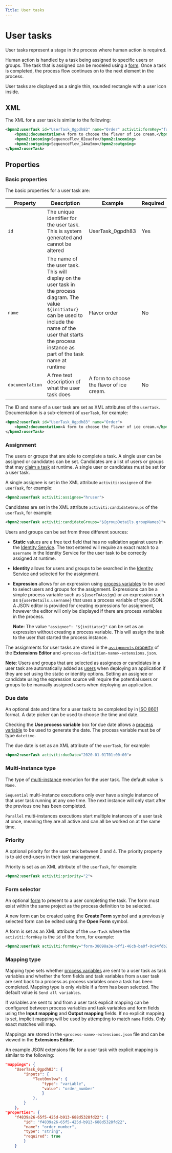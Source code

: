 ```yaml
---
Title: User tasks
---
```


# User tasks
User tasks represent a stage in the process where human action is required.

Human action is handled by a task being assigned to specific users or groups. The task that is assigned can be modeled using a [form](../../forms/README.md). Once a task is completed, the process flow continues on to the next element in the process. 

User tasks are displayed as a single thin, rounded rectangle with a user icon inside.

## XML
The XML for a user task is similar to the following:

```xml
<bpmn2:userTask id="UserTask_0gpdh83" name="Order" activiti:formKey="form-38098a3e-bff1-46cb-ba0f-0c94fdb287ed" activiti:assignee="${userDetails.username}" activiti:dueDate="2020-01-01T01:00:00" activiti:priority="2">
	<bpmn2:documentation>A form to choose the flavor of ice cream.</bpmn2:documentation>
	<bpmn2:incoming>SequenceFlow_02eaofe</bpmn2:incoming>
	<bpmn2:outgoing>SequenceFlow_14ma5mo</bpmn2:outgoing>
</bpmn2:userTask>
``` 

## Properties 

### Basic properties
The basic properties for a user task are: 

| Property | Description | Example | Required | 
| -------- | ----------- | ------- | -------- | 
| `id` | The unique identifier for the user task. This is system generated and cannot be altered | UserTask_0gpdh83 | Yes |
| `name` | The name of the user task. This will display on the user task in the process diagram. The value `${initiator}` can be used to include the name of the user that starts the process instance as part of the task name at runtime | Flavor order | No |
| `documentation` | A free text description of what the user task does | A form to choose the flavor of ice cream.  | No |

The ID and name of a user task are set as XML attributes of the `userTask`. Documentation is a sub-element of `userTask`, for example: 

```xml
<bpmn2:userTask id="UserTask_0gpdh83" name="Order">
	<bpmn2:documentation>A form to choose the flavor of ice cream.</bpmn2:documentation>
</bpmn2:userTask>
```

### Assignment
The users or groups that are able to complete a task. A single user can be assigned or candidates can be set. Candidates are a list of users or groups that may [claim a task](../../../workspace/tasks.md#claiming-a-task) at runtime. A single user or candidates must be set for a user task.  

A single assignee is set in the XML attribute `activiti:assignee` of the `userTask`, for example: 

```xml
<bpmn2:userTask activiti:assignee="hruser"> 
```

Candidates are set in the XML attribute `activiti:candidateGroups` of the `userTask`, for example:

```xml
<bpmn2:userTask activiti:candidateGroups="${groupDetails.groupNames}">
```

Users and groups can be set from three different sources: 

* **Static** values are a free text field that has no validation against users in the [Identity Service](../../../administrator/identity/service.md). The text entered will require an exact match to a `username` in the Identity Service for the user task to be correctly assigned at runtime.   

* **Identity** allows for users and groups to be searched in the [Identity Service](../../../administrator/identity/service.md) and selected for the assignment.

* **Expression** allows for an expression using [process variables](../variables.md) to be used to select users and groups for the assignment. Expressions can be a simple process variable such as `${userToAssign}` or an expression such as `${userDetails.username}` that uses a process variable of type JSON. A JSON editor is provided for creating expressions for assignment, however the editor will only be displayed if there are process variables in the process.

	**Note**: The value `"assignee": "${initiator}"` can be set as an expression without creating a process variable. This will assign the task to the user that started the process instance.  


The assignments for user tasks are stored in the [`assignments` property](../README.md) of the **Extensions Editor** and `<process-definition-name>-extensions.json`. 

**Note**: Users and groups that are selected as assignees or candidates in a user task are automatically added as [users](../../../administrator/identity/README.md#permissions) when deploying an application if they are set using the static or identity options. Setting an assignee or candidate using the expression source will require the potential users or groups to be manually assigned users when deploying an application. 

### Due date 
An optional date and time for a user task to be completed by in [ISO 8601](https://en.wikipedia.org/wiki/ISO_8601) format. A date picker can be used to choose the time and date.

Checking the **Use process variable** box for due date allows a [process variable](../variables.md) to be used to generate the date. The process variable must be of type `datetime`. 

The due date is set as an XML attribute of the `userTask`, for example:

```xml
<bpmn2:userTask activiti:dueDate="2020-01-01T01:00:00">
```

### Multi-instance type
The type of [multi-instance](../bpmn/multi.md) execution for the user task. The default value is `None`. 

`Sequential` multi-instance executions only ever have a single instance of that user task running at any one time. The next instance will only start after the previous one has been completed. 

`Parallel` multi-instances executions start multiple instances of a user task at once, meaning they are all active and can all be worked on at the same time. 

### Priority
A optional priority for the user task between 0 and 4. The priority property is to aid end-users in their task management.  

Priority is set as an XML attribute of the `userTask`, for example: 

```xml
<bpmn2:userTask activiti:priority="2">
```

### Form selector
An optional [form](../../forms/README.md) to present to a user completing the task. The form must exist within the same project as the process definition to be selected. 

A new form can be created using the **Create Form** symbol and a previously selected form can be edited using the **Open Form** symbol. 

A form is set as an XML attribute of the `userTask` where the `activiti:formKey` is the `id` of the form, for example:

```xml
<bpmn2:userTask activiti:formKey="form-38098a3e-bff1-46cb-ba0f-0c94fdb287ed">
```

### Mapping type
Mapping type sets whether [process variables](../README.md#process-variables) are sent to a user task as task variables and whether the form fields and task variables from a user task are sent back to a process as process variables once a task has been completed. Mapping type is only visible if a form has been selected. The default value is `Send all variables`. 

If variables are sent to and from a user task explicit mapping can be configured between process variables and task variables and form fields using the **Input mapping** and **Output mapping** fields. If no explicit mapping is set, implicit mapping will be used by attempting to match `name` fields. Only exact matches will map. 

Mappings are stored in the `<process-name>-extensions.json` file and can be viewed in the **Extensions Editor**. 

An example JSON extensions file for a user task with explicit mapping is similar to the following:

```json
"mappings": {
	"UserTask_0gpdh83": {
		"inputs": {
			"Text0mvlww": {
				"type": "variable",
				"value": "order_number"
				}
            },
        }
    },
"properties": {
	"f4839a26-65f5-425d-b913-688d5328fd22": {
  		"id": "f4839a26-65f5-425d-b913-688d5328fd22",
		"name": "order_number",
		"type": "string",
		"required": true
        }
    }
```